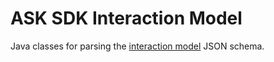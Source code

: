 # ASK SDK Interaction Model

Java classes for parsing the [interaction model](https://developer.amazon.com/docs/smapi/interaction-model-schema.html) JSON schema.